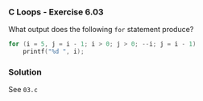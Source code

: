 ### C Loops - Exercise 6.03

What output does the following ```for``` statement produce?

```c
for (i = 5, j = i - 1; i > 0; j > 0; --i; j = i - 1)
	printf("%d ", i);
```

### Solution

See ```03.c```
